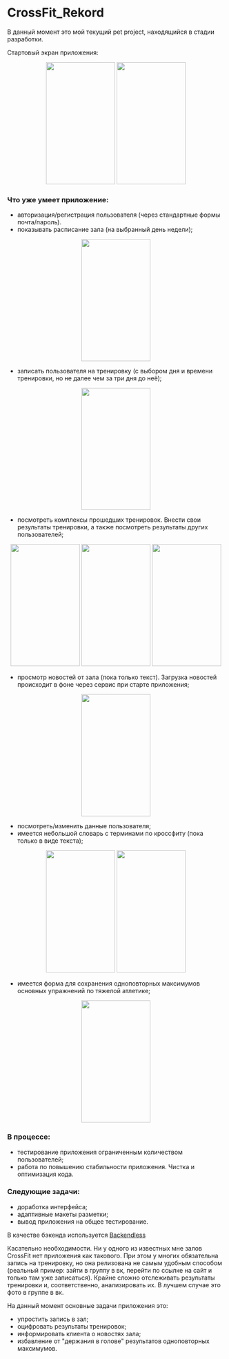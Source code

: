# CrossFit_Rekord

В данный момент это мой текущий pet project, находящийся в стадии разработки.

Стартовый экран приложения:

<p align="center">
<a> <img src="https://user-images.githubusercontent.com/25584477/52460884-8bed4580-2b7d-11e9-8dba-ab4e9ea4e51f.png"  height="283" width="160"> </a>
<a> <img src="https://user-images.githubusercontent.com/25584477/52460885-8bed4580-2b7d-11e9-8504-adb605f03778.png"  height="283" width="160"> </a>
</p>

### Что уже умеет приложение:
* авторизация/регистрация пользователя (через стандартные формы почта/пароль). 
* показывать расписание зала (на выбранный день недели);

<p align="center">
<a> <img src="https://user-images.githubusercontent.com/25584477/52460886-8bed4580-2b7d-11e9-8e1e-85d4ead6a71b.png"  height="283" width="160"> </a>
</p>

* записать пользователя на тренировку (с выбором дня и времени тренировки, но не далее чем за три дня до неё);

<p align="center">
<a> <img src="https://user-images.githubusercontent.com/25584477/52460887-8bed4580-2b7d-11e9-9c95-67dbdfecfef1.png"  height="283" width="160"> </a>
</p>

* посмотреть комплексы прошедших тренировок. Внести свои результаты тренировки, а также посмотреть результаты других пользователей;

<p align="center">
<a> <img src="https://user-images.githubusercontent.com/25584477/52460889-8c85dc00-2b7d-11e9-9556-d011308da509.png"  height="283" width="160"> </a>
<a> <img src="https://user-images.githubusercontent.com/25584477/52460890-8c85dc00-2b7d-11e9-90b1-2b6d877f4080.png"  height="283" width="160"> </a>
<a> <img src="https://user-images.githubusercontent.com/25584477/52460891-8c85dc00-2b7d-11e9-896d-99bd655dfaf3.png"  height="283" width="160"> </a>
</p>

* просмотр новостей от зала (пока только текст). Загрузка новостей происходит в фоне через сервис при старте приложения;

<p align="center">
<a> <img src="https://user-images.githubusercontent.com/25584477/50878494-1b210500-13e8-11e9-85b0-46345b6c3042.jpg"  height="283" width="160"> </a>
</p>

* посмотреть/изменить данные пользователя;
* имеется небольшой словарь с терминами по кроссфиту (пока только в виде текста);

<p align="center">
<a> <img src="https://user-images.githubusercontent.com/25584477/50878502-1bb99b80-13e8-11e9-9dc1-876c2622eb5f.jpg"  height="283" width="160"> </a>
<a> <img src="https://user-images.githubusercontent.com/25584477/50878503-1c523200-13e8-11e9-8681-81f8c3a6b90a.jpg"  height="283" width="160"> </a>
</p>

* имеется форма для сохранения одноповторных максимумов основных упражнений по тяжелой атлетике;

<p align="center">
<a> <img src="https://user-images.githubusercontent.com/25584477/52460892-8c85dc00-2b7d-11e9-8de1-63e3b72a12d8.png"  height="283" width="160"> </a>
</p>

### В процессе:
* тестирование приложения ограниченным количеством пользователей;
* работа по повышению стабильности приложения. Чистка и оптимизация кода.

### Cледующие задачи:
* доработка интерфейса;
* адаптивные макеты разметки;
* вывод приложения на общее тестирование.

В качестве бэкенда используется [Backendless](https://backendless.com/)

Касательно необходимости. Ни у одного из известных мне залов CrossFit нет приложения как такового. При этом у многих обязательна запись на тренировку, но она релизована не самым удобным способом (реальный пример: зайти в группу в вк, перейти по ссылке на сайт и только там уже записаться).
Крайне сложно отслеживать результаты тренировки и, соответственно, анализировать их. В лучшем случае это фото в группе в вк.

На данный момент основные задачи приложения это:
* упростить запись в зал;
* оцифровать результаты тренировок;
* информировать клиента о новостях зала;
* избавление от "держания в голове" результатов одноповторных максимумов.
